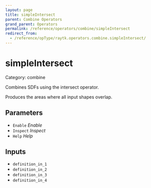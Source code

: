 ```yaml
---
layout: page
title: simpleIntersect
parent: Combine Operators
grand_parent: Operators
permalink: /reference/operators/combine/simpleIntersect
redirect_from:
  - /reference/opType/raytk.operators.combine.simpleIntersect/
---
```


# simpleIntersect

Category: combine



Combines SDFs using the intersect operator.

Produces the areas where all input shapes overlap.

## Parameters

* `Enable` *Enable*
* `Inspect` *Inspect*
* `Help` *Help*

## Inputs

* `definition_in_1`
* `definition_in_2`
* `definition_in_3`
* `definition_in_4`